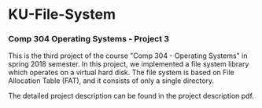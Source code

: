 # KU-File-System
### Comp 304 Operating Systems - Project 3

This is the third project of the course "Comp 304 - Operating Systems" in spring 2018 semester. In this project, we implemented a file system library which operates on a virtual hard disk. The file system is based on File Allocation Table (FAT), and it consists of only a single directory.

The detailed project description can be found in the project description pdf.

